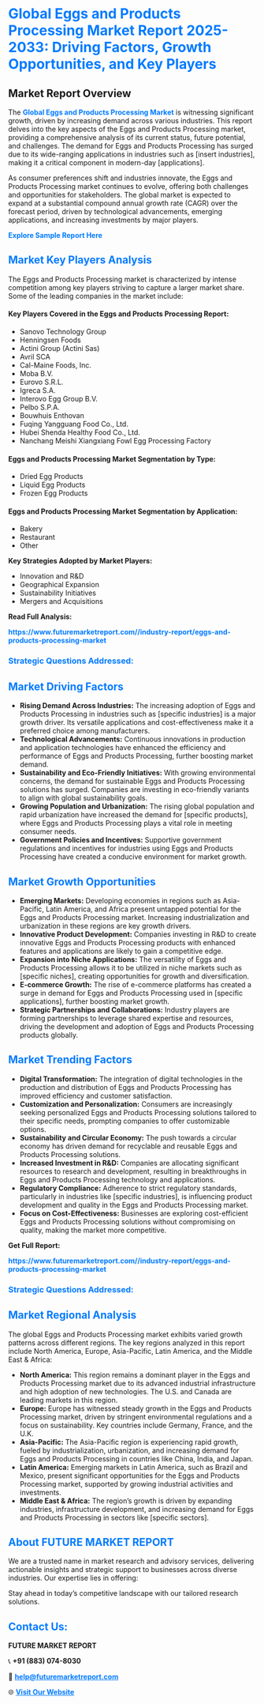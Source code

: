 <h1 style="color: #007BFF;">Global Eggs and Products Processing Market Report 2025-2033: Driving Factors, Growth Opportunities, and Key Players</h1>

<section id="overview">
<h2>Market Report Overview</h2>
<p>The <a href="https://www.futuremarketreport.com//industry-report/eggs-and-products-processing-market" style="color: #007BFF; text-decoration: none;"><strong>Global Eggs and Products Processing Market</strong></a> is witnessing significant growth, driven by increasing demand across various industries. This report delves into the key aspects of the Eggs and Products Processing market, providing a comprehensive analysis of its current status, future potential, and challenges. The demand for Eggs and Products Processing has surged due to its wide-ranging applications in industries such as [insert industries], making it a critical component in modern-day [applications].</p>
<p>As consumer preferences shift and industries innovate, the Eggs and Products Processing market continues to evolve, offering both challenges and opportunities for stakeholders. The global market is expected to expand at a substantial compound annual growth rate (CAGR) over the forecast period, driven by technological advancements, emerging applications, and increasing investments by major players.</p>
</section>

<section id="overview">
<p><a href="https://www.futuremarketreport.com//request-sample/reportId=58270" style="color: #007BFF; text-decoration: none;"><strong>Explore Sample Report Here</strong></a></p>
</section>

<section id="key-players">
<h2 style="color: #007BFF;">Market Key Players Analysis</h2>
<p>The Eggs and Products Processing market is characterized by intense competition among key players striving to capture a larger market share. Some of the leading companies in the market include:</p>
<h4>Key Players Covered in the Eggs and Products Processing Report:</h4>
<ul><li>Sanovo Technology Group</li><li>Henningsen Foods</li><li>Actini Group (Actini Sas)</li><li>Avril SCA</li><li>Cal-Maine Foods, Inc.</li><li>Moba B.V.</li><li>Eurovo S.R.L.</li><li>Igreca S.A.</li><li>Interovo Egg Group B.V.</li><li>Pelbo S.P.A.</li><li>Bouwhuis Enthovan</li><li>Fuqing Yangguang Food Co., Ltd.</li><li>Hubei Shenda Healthy Food Co., Ltd.</li><li>Nanchang Meishi Xiangxiang Fowl Egg Processing Factory</li></ul>
<h4>Eggs and Products Processing Market Segmentation by Type:</h4>
<ul><li>Dried Egg Products</li><li>Liquid Egg Products</li><li>Frozen Egg Products</li></ul>

<h4>Eggs and Products Processing Market Segmentation by Application:</h4>
<ul><li>Bakery</li><li>Restaurant</li><li>Other</li></ul>
<p><strong>Key Strategies Adopted by Market Players:</strong></p>
<ul>
<li>Innovation and R&D</li>
<li>Geographical Expansion</li>
<li>Sustainability Initiatives</li>
<li>Mergers and Acquisitions</li>
</ul>
</section>

<section>
<p><strong>Read Full Analysis: </strong></p><a href="https://www.futuremarketreport.com//industry-report/eggs-and-products-processing-market" style="color: #007BFF; text-decoration: none;"><strong>https://www.futuremarketreport.com//industry-report/eggs-and-products-processing-market</strong></a>
<h3 style="color: #007BFF;">Strategic Questions Addressed:</h3>
</section>

<section id="driving-factors">
<h2 style="color: #007BFF;">Market Driving Factors</h2>
<ul>
<li><strong>Rising Demand Across Industries:</strong> The increasing adoption of Eggs and Products Processing in industries such as [specific industries] is a major growth driver. Its versatile applications and cost-effectiveness make it a preferred choice among manufacturers.</li>
<li><strong>Technological Advancements:</strong> Continuous innovations in production and application technologies have enhanced the efficiency and performance of Eggs and Products Processing, further boosting market demand.</li>
<li><strong>Sustainability and Eco-Friendly Initiatives:</strong> With growing environmental concerns, the demand for sustainable Eggs and Products Processing solutions has surged. Companies are investing in eco-friendly variants to align with global sustainability goals.</li>
<li><strong>Growing Population and Urbanization:</strong> The rising global population and rapid urbanization have increased the demand for [specific products], where Eggs and Products Processing plays a vital role in meeting consumer needs.</li>
<li><strong>Government Policies and Incentives:</strong> Supportive government regulations and incentives for industries using Eggs and Products Processing have created a conducive environment for market growth.</li>
</ul>
</section>

<section id="growth-opportunities">
<h2 style="color: #007BFF;">Market Growth Opportunities</h2>
<ul>
<li><strong>Emerging Markets:</strong> Developing economies in regions such as Asia-Pacific, Latin America, and Africa present untapped potential for the Eggs and Products Processing market. Increasing industrialization and urbanization in these regions are key growth drivers.</li>
<li><strong>Innovative Product Development:</strong> Companies investing in R&D to create innovative Eggs and Products Processing products with enhanced features and applications are likely to gain a competitive edge.</li>
<li><strong>Expansion into Niche Applications:</strong> The versatility of Eggs and Products Processing allows it to be utilized in niche markets such as [specific niches], creating opportunities for growth and diversification.</li>
<li><strong>E-commerce Growth:</strong> The rise of e-commerce platforms has created a surge in demand for Eggs and Products Processing used in [specific applications], further boosting market growth.</li>
<li><strong>Strategic Partnerships and Collaborations:</strong> Industry players are forming partnerships to leverage shared expertise and resources, driving the development and adoption of Eggs and Products Processing products globally.</li>
</ul>
</section>

<section id="trending-factors">
<h2 style="color: #007BFF;">Market Trending Factors</h2>
<ul>
<li><strong>Digital Transformation:</strong> The integration of digital technologies in the production and distribution of Eggs and Products Processing has improved efficiency and customer satisfaction.</li>
<li><strong>Customization and Personalization:</strong> Consumers are increasingly seeking personalized Eggs and Products Processing solutions tailored to their specific needs, prompting companies to offer customizable options.</li>
<li><strong>Sustainability and Circular Economy:</strong> The push towards a circular economy has driven demand for recyclable and reusable Eggs and Products Processing solutions.</li>
<li><strong>Increased Investment in R&D:</strong> Companies are allocating significant resources to research and development, resulting in breakthroughs in Eggs and Products Processing technology and applications.</li>
<li><strong>Regulatory Compliance:</strong> Adherence to strict regulatory standards, particularly in industries like [specific industries], is influencing product development and quality in the Eggs and Products Processing market.</li>
<li><strong>Focus on Cost-Effectiveness:</strong> Businesses are exploring cost-efficient Eggs and Products Processing solutions without compromising on quality, making the market more competitive.</li>
</ul>
</section>

<section>
<p><strong>Get Full Report: </strong></p><a href="https://www.futuremarketreport.com//industry-report/eggs-and-products-processing-market" style="color: #007BFF; text-decoration: none;"><strong>https://www.futuremarketreport.com//industry-report/eggs-and-products-processing-market</strong></a>
<h3 style="color: #007BFF;">Strategic Questions Addressed:</h3>
</section>


<section id="regional-analysis">
<h2 style="color: #007BFF;">Market Regional Analysis</h2>
<p>The global Eggs and Products Processing market exhibits varied growth patterns across different regions. The key regions analyzed in this report include North America, Europe, Asia-Pacific, Latin America, and the Middle East & Africa:</p>
<ul>
<li><strong>North America:</strong> This region remains a dominant player in the Eggs and Products Processing market due to its advanced industrial infrastructure and high adoption of new technologies. The U.S. and Canada are leading markets in this region.</li>
<li><strong>Europe:</strong> Europe has witnessed steady growth in the Eggs and Products Processing market, driven by stringent environmental regulations and a focus on sustainability. Key countries include Germany, France, and the U.K.</li>
<li><strong>Asia-Pacific:</strong> The Asia-Pacific region is experiencing rapid growth, fueled by industrialization, urbanization, and increasing demand for Eggs and Products Processing in countries like China, India, and Japan.</li>
<li><strong>Latin America:</strong> Emerging markets in Latin America, such as Brazil and Mexico, present significant opportunities for the Eggs and Products Processing market, supported by growing industrial activities and investments.</li>
<li><strong>Middle East & Africa:</strong> The region’s growth is driven by expanding industries, infrastructure development, and increasing demand for Eggs and Products Processing in sectors like [specific sectors].</li>
</ul>
</section>

<footer>
<h2 style="color: #007BFF;">About FUTURE MARKET REPORT</h2>
<p>We are a trusted name in market research and advisory services, delivering actionable insights and strategic support to businesses across diverse industries. Our expertise lies in offering:</p>

<p>Stay ahead in today’s competitive landscape with our tailored research solutions.</p>

<h2 style="color: #007BFF;">Contact Us:</h2>
<p><strong>FUTURE MARKET REPORT</strong></p>
<p>📞 <strong>+91 (883) 074-8030</strong></p>
<p>📧 <strong><a href="mailto:help@futuremarketreport.com" style="color: #007BFF;">help@futuremarketreport.com</a></strong></p>
<p>🌐 <strong><a href="https://www.futuremarketreport.com/" style="color: #007BFF;">Visit Our Website</a></strong></p>
</footer>